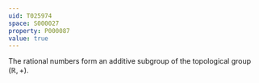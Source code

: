 ```yaml
---
uid: T025974
space: S000027
property: P000087
value: true
---
```


The rational numbers form an additive subgroup of the topological group $(\mathbb R,+)$.

